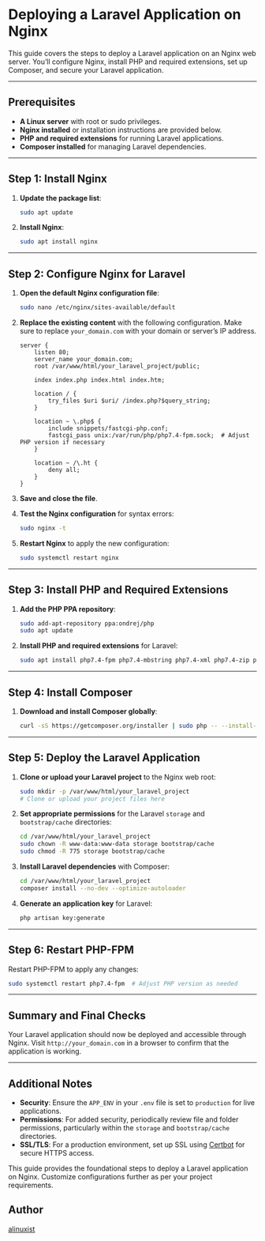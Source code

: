 
# Deploying a Laravel Application on Nginx

This guide covers the steps to deploy a Laravel application on an Nginx web server. You’ll configure Nginx, install PHP and required extensions, set up Composer, and secure your Laravel application.

---

## Prerequisites

- **A Linux server** with root or sudo privileges.
- **Nginx installed** or installation instructions are provided below.
- **PHP and required extensions** for running Laravel applications.
- **Composer installed** for managing Laravel dependencies.
  
---

## Step 1: Install Nginx

1. **Update the package list**:
   ```bash
   sudo apt update
   ```

2. **Install Nginx**:
   ```bash
   sudo apt install nginx
   ```

---

## Step 2: Configure Nginx for Laravel

1. **Open the default Nginx configuration file**:
   ```bash
   sudo nano /etc/nginx/sites-available/default
   ```

2. **Replace the existing content** with the following configuration. Make sure to replace `your_domain.com` with your domain or server’s IP address.

   ```nginx
   server {
       listen 80;
       server_name your_domain.com;
       root /var/www/html/your_laravel_project/public;

       index index.php index.html index.htm;

       location / {
           try_files $uri $uri/ /index.php?$query_string;
       }

       location ~ \.php$ {
           include snippets/fastcgi-php.conf;
           fastcgi_pass unix:/var/run/php/php7.4-fpm.sock;  # Adjust PHP version if necessary
       }

       location ~ /\.ht {
           deny all;
       }
   }
   ```

3. **Save and close the file**.

4. **Test the Nginx configuration** for syntax errors:
   ```bash
   sudo nginx -t
   ```

5. **Restart Nginx** to apply the new configuration:
   ```bash
   sudo systemctl restart nginx
   ```

---

## Step 3: Install PHP and Required Extensions

1. **Add the PHP PPA repository**:
   ```bash
   sudo add-apt-repository ppa:ondrej/php
   sudo apt update
   ```

2. **Install PHP and required extensions** for Laravel:
   ```bash
   sudo apt install php7.4-fpm php7.4-mbstring php7.4-xml php7.4-zip php7.4-mysql php7.4-curl php7.4-gd
   ```

---

## Step 4: Install Composer

1. **Download and install Composer globally**:
   ```bash
   curl -sS https://getcomposer.org/installer | sudo php -- --install-dir=/usr/local/bin --filename=composer
   ```

---

## Step 5: Deploy the Laravel Application

1. **Clone or upload your Laravel project** to the Nginx web root:
   ```bash
   sudo mkdir -p /var/www/html/your_laravel_project
   # Clone or upload your project files here
   ```

2. **Set appropriate permissions** for the Laravel `storage` and `bootstrap/cache` directories:
   ```bash
   cd /var/www/html/your_laravel_project
   sudo chown -R www-data:www-data storage bootstrap/cache
   sudo chmod -R 775 storage bootstrap/cache
   ```

3. **Install Laravel dependencies** with Composer:
   ```bash
   cd /var/www/html/your_laravel_project
   composer install --no-dev --optimize-autoloader
   ```

4. **Generate an application key** for Laravel:
   ```bash
   php artisan key:generate
   ```

---

## Step 6: Restart PHP-FPM

Restart PHP-FPM to apply any changes:
```bash
sudo systemctl restart php7.4-fpm  # Adjust PHP version as needed
```

---

## Summary and Final Checks

Your Laravel application should now be deployed and accessible through Nginx. Visit `http://your_domain.com` in a browser to confirm that the application is working.

---

## Additional Notes

- **Security**: Ensure the `APP_ENV` in your `.env` file is set to `production` for live applications.
- **Permissions**: For added security, periodically review file and folder permissions, particularly within the `storage` and `bootstrap/cache` directories.
- **SSL/TLS**: For a production environment, set up SSL using [Certbot](https://certbot.eff.org/) for secure HTTPS access.

This guide provides the foundational steps to deploy a Laravel application on Nginx. Customize configurations further as per your project requirements.

## Author
[alinuxist](https://github.com/alinuxist)
